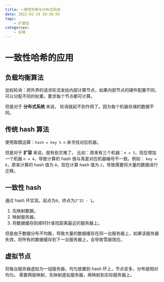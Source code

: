 ```yaml
---
title: 一致性哈希与分布式系统
date: 2022-02-19 10:38:55
tags: 
    - 扩展性
categories:
	- 后端
---
```


# 一致性哈希的应用

## 负载均衡算法
加权轮询：把外界的请求轮流发给内部计算节点，如果内部节点的硬件配置不同，可以分配不同的权重。要求每个节点都可计算。

但是对于 **分布式系统** 来说， 轮询就起不到作用了。因为每个机器存储的数据不同。

## 传统 hash 算法
使用取模运算：`hash = key % n` 来寻找对应机器。

但是对于 **扩容** 来说，就有些灾难了。
比如：原来有三个机器：`n = 3`，现在增加一个机器 `n = 4`，导致计算的 hash 值与真是对应机器编号不一致。例如： `key = 6`，原来计算的 hash 值为 `0`，现在计算 hash 值为 `2`，导致需要将大量的数据进行迁移。

## 一致性 hash
通过 hash 环实现，起点为`0`，终点为`2^32 - 1`。
1. 先映射数据。
2. 映射服务器。
3. 将数据缓存到顺时针查找距离最近的服务器上。

但是由于数据分布不均衡，导致大量的数据缓存在同一台服务器上，如果该服务器失效，将所有的数据缓存到下一台服务器上，会导致雪崩效应。

## 虚拟节点
将每台服务器虚拟为一组服务器，均匀放置到 hash 环上，节点变多，分布就相对均匀。
需要两层映射，先映射虚拟服务器，再映射到实际服务器上。

